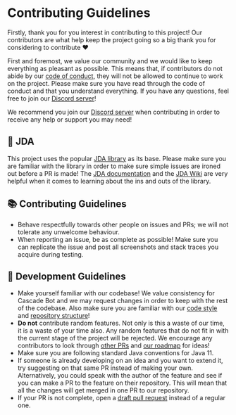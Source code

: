 # Contributing Guidelines

Firstly, thank you for you interest in contributing to this project! Our contributors are what help keep the project going so a big thank you for considering to contribute ❤

First and foremost, we value our community and we would like to keep everything as pleasant as possible. This means that, if contributors do not abide by our [code of conduct](CODE_OF_CONDUCT.md), they will not be allowed to continue to work on the project. Please make sure you have read through the code of conduct and that you understand everything. If you have any questions, feel free to join our [Discord server](http://discord.cascadebot.org/)!

We recommend you join our [Discord server](http://discord.cascadebot.org/) when contributing in order to receive any help or support you may need!

## 🤖 JDA
This project uses the popular [JDA library](https://github.com/DV8FromTheWorld/JDA) as its base. Please make sure you are familiar with the library in order to make sure simple issues are ironed out before a PR is made! The [JDA documentation](https://ci.dv8tion.net/job/JDA/javadoc/index.html?overview-summary.html) and the [JDA Wiki](https://github.com/DV8FromTheWorld/JDA/wiki) are very helpful when it comes to learning about the ins and outs of the library.

## 📚 Contributing Guidelines
 - Behave respectfully towards other people on issues and PRs; we will not tolerate any unwelcome behaviour.
 - When reporting an issue, be as complete as possible! Make sure you can replicate the issue and post all screenshots and stack traces you acquire during testing.

## 📖 Development Guidelines
 - Make yourself familiar with our codebase! We value consistency for Cascade Bot and we may request changes in order to keep with the rest of the codebase. Also make sure you are familiar with our [code style](https://github.com/CascadeBot/CascadeBot/wiki/Code-Style) and [repository structure](https://github.com/CascadeBot/CascadeBot/wiki/Repository-Structure)!
 - **Do not** contribute random features. Not only is this a waste of our time, it is a waste of your time also. Any random features that do not fit in with the current stage of the project will be rejected. We encourage any contributors to look through [other PRs](https://github.com/CascadeBot/CascadeBot/pulls) and [our roadmap](https://github.com/orgs/CascadeBot/projects/3) for ideas! 
 - Make sure you are following standard Java conventions for Java 11.
 - If someone is already developing on an idea and you want to extend it, try suggesting on that same PR instead of making your own. Alternatively, you could speak with the author of the feature and see if you can make a PR to the feature on their repository. This will mean that all the changes will get merged in one PR to our repository.
 - If your PR is not complete, open a [draft pull request](https://github.blog/2019-02-14-introducing-draft-pull-requests/) instead of a regular one.
